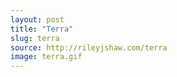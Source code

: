 ```yaml
---
layout: post
title: "Terra"
slug: terra
source: http://rileyjshaw.com/terra
image: terra.gif
---
```


